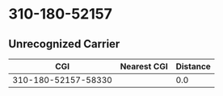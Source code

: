 # 310-180-52157
## Unrecognized Carrier


| CGI | Nearest CGI | Distance |
|-----|-------------|----------|
| 310-180-52157-58330 |  | 0.0 |
